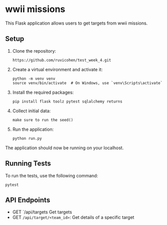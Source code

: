 # wwii missions

This Flask application allows users to get targets from wwii missions.

## Setup

1. Clone the repository:
   ```
   https://github.com/ruvicohen/test_week_4.git
   ```

2. Create a virtual environment and activate it:
   ```
   python -m venv venv
   source venv/bin/activate  # On Windows, use `venv\Scripts\activate`
   ```

3. Install the required packages:
   ```
   pip install flask toolz pytest sqlalchemy returns
   ```


4. Collect initial data:
   ```
   make sure to run the seed()
   ```

5. Run the application:
   ```
   python run.py
   ```

The application should now be running on your localhost.

## Running Tests

To run the tests, use the following command:
```
pytest
```

## API Endpoints

- GET `/api/targets Get targets 
- GET `/api/target/<team_id>`: Get details of a specific target

